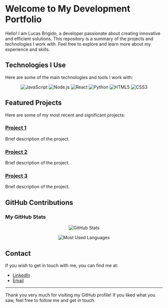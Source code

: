# Welcome to My Development Portfolio

Hello! I am Lucas Brigido, a developer passionate about creating innovative and efficient solutions. This repository is a summary of the projects and technologies I work with. Feel free to explore and learn more about my experience and skills.

## Technologies I Use

Here are some of the main technologies and tools I work with:

<!-- Technology images -->
<p align="center">
  <img src="https://img.shields.io/badge/JavaScript-F7DF1E?style=for-the-badge&logo=javascript&logoColor=black" alt="JavaScript" />
  <img src="https://img.shields.io/badge/Node.js-339933?style=for-the-badge&logo=nodedotjs&logoColor=white" alt="Node.js" />
  <img src="https://img.shields.io/badge/React-61DAFB?style=for-the-badge&logo=react&logoColor=black" alt="React" />
  <img src="https://img.shields.io/badge/Python-3776AB?style=for-the-badge&logo=python&logoColor=white" alt="Python" />
  <img src="https://img.shields.io/badge/HTML5-E34F26?style=for-the-badge&logo=html5&logoColor=white" alt="HTML5" />
  <img src="https://img.shields.io/badge/CSS3-1572B6?style=for-the-badge&logo=css3&logoColor=white" alt="CSS3" />
  <!-- Add more technologies as needed -->
</p>

## Featured Projects

Here are some of my most recent and significant projects:

### [Project 1](link_to_project)
Brief description of the project.

### [Project 2](link_to_project)
Brief description of the project.

### [Project 3](link_to_project)
Brief description of the project.

<!-- Continue adding more projects as needed -->

## GitHub Contributions

### My GitHub Stats

<!-- GitHub contribution image -->
<p align="center">
  <img src="https://github-readme-stats.vercel.app/api?username=netthacker&show_icons=true&theme=radical" alt="GitHub Stats" />
</p>

<!-- Commit language graph -->
<p align="center">
  <img src="https://github-readme-stats.vercel.app/api/top-langs/?username=netthacker&layout=compact&theme=radical" alt="Most Used Languages" />
</p>

## Contact

If you wish to get in touch with me, you can find me at:

- [LinkedIn](https://www.linkedin.com/in/lucas-brigido-de-oliveira-1b5aba150/)
- [Email](mailto:brigido.lbo@gmail.com)

---

Thank you very much for visiting my GitHub profile! If you liked what you saw, feel free to follow me and get in touch.
